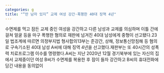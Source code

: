 ```yaml
---
categories: g
title: "“딴 남자 있지” 교제 여성 강간·폭행한 40대 징역 4년"
---
```

수면제를 먹고 잠든 교제 중인 여성을 강간하고 다른 남성과 교제를 의심하며 이틀 간에 걸쳐 얼굴 등을 마구 폭행한 혐의로 재판에 넘겨진 40대 남성에게 중형이 선고됐다.23일 법조계에 따르면 의정부지법 형사합의13부는 준강간, 상해, 정보통신망침해 등 혐의로 구속기소된 40대 남성 A씨에 대해 징역 4년을 선고했다.재판부는 또 40시간의 성폭력 치료프로그램 이수를 명령했다.A씨는 지난 2020년 12월 경기북부에 있는 자신의 집에서 교제중이던 여성 B씨가 수면제를 복용한 후 잠이 들자 강간하고 B씨의 휴대전화에 담긴 내용을 동의없이